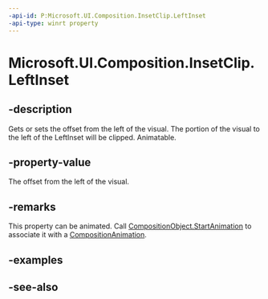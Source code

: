 ```yaml
---
-api-id: P:Microsoft.UI.Composition.InsetClip.LeftInset
-api-type: winrt property
---
```


<!-- Property syntax
public float LeftInset { get;  set; }
-->

# Microsoft.UI.Composition.InsetClip.LeftInset

## -description

Gets or sets the offset from the left of the visual. The portion of the visual to the left of the LeftInset will be clipped. Animatable.

## -property-value

The offset from the left of the visual.

## -remarks

This property can be animated. Call [CompositionObject.StartAnimation](compositionobject_startanimation_394405412.md) to associate it with a [CompositionAnimation](/windows/uwp/composition/composition-animation).

## -examples

## -see-also

